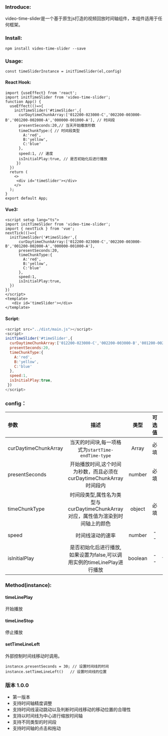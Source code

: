 ### Introduce:
video-time-slider是一个基于原生js打造的视频回放时间轴组件，本组件适用于任何框架。

### Install:
```
npm install video-time-slider --save
```
### Usage:
```
const timeSliderInstance = initTimeSlider(el,config)
```
#### React Hook:
```tsx
import {useEffect} from 'react';
import initTimeSlider from 'video-time-slider';
function App() {
  useEffect(()=>{
    initTimeSlider('#timeSlider',{
      curDaytimeChunkArray:['012200-023000-C','002200-003000-B','001200-002000-A','000000-001000-A'], // 时间段
      presentSeconds:20,// 当天开始播放秒数
      timeChunkType:{ // 时间段类型
        A:'red',
        B:'yellow',
        C:'blue'
      },
      speed:1, // 速度
      isInitialPlay:true, // 是否初始化后进行播放
     })
  })
  return (
    <>
     <div id='timeSlider'></div>
    </>
  );
}
export default App;
```
#### Vue3:
```vue
<script setup lang="ts">
import initTimeSlider from 'video-time-slider';
import { nextTick } from 'vue';
nextTick(()=>{
  initTimeSlider('#timeSlider',{
      curDaytimeChunkArray:['012200-023000-C','002200-003000-B','001200-002000-A','000000-001000-A'],
      presentSeconds:20,
      timeChunkType:{
        A:'red',
        B:'yellow',
        C:'blue'
      },
      speed:1,
      isInitialPlay:true,
  })
})
</script>
<template>
   <div id='timeSlider'></div>
</template>
```
#### Script:
```js
<script src="../dist/main.js"></script>
<script>
initTimeSlider('#timeSlider',{
  curDaytimeChunkArray:['012200-023000-C','002200-003000-B','001200-002000-A','000000-001000-A'],
  presentSeconds:20,
  timeChunkType:{
    A:'red',
    B:'yellow',
    C:'blue'
  },
  speed:1,
  isInitialPlay:true,
 })
</script>
```
### config：
|参数|描述|类型|可选值|默认值|
|:--|:--:|:--:|:--:|--:|
|curDaytimeChunkArray|当天的时间块,每一项格式为`startTime-endTime-type`|Array|必填| --|
|presentSeconds|开始播放时间,这个时间为秒数，而且必须在curDaytimeChunkArray时间段内|number| 必填| --|
|timeChunkType|时间段类型,属性名为类型与curDaytimeChunkArray对应，属性值为渲染到时间轴上的颜色|object|必填 | --|
|speed|时间线滚动的速率|number| --| 1|
|isInitialPlay|是否初始化后进行播放,如果设置为false,可以调用实例的timeLinePlay进行播放|boolean| --| false|

### Method(instance):

#### timeLinePlay 
开始播放
#### timeLineStop
停止播放

#### setTimeLineLeft
外部控制时间线移动时调用。
```
instance.presentSeconds = 30; // 设置时间线的时间
instance.setTimeLineLeft()   // 设置时间线的位置
```



### 版本 1.0.0
- 第一版本
- 支持时间轴精度调整
- 支持时间线滚动跳动以及判断时间线移动的移动位置的合理性
- 支持以时间线为中心进行缩放时间轴
- 支持不同类型的时间段
- 支持时间轴的点击和拖动



